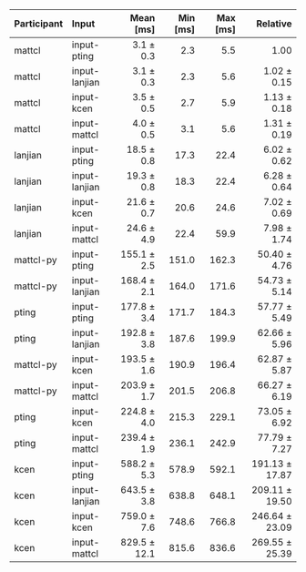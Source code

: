 | Participant | Input | Mean [ms] | Min [ms] | Max [ms] | Relative |
|:---|:---|---:|---:|---:|---:|
| mattcl | input-pting | 3.1 ± 0.3 | 2.3 | 5.5 | 1.00 |
| mattcl | input-lanjian | 3.1 ± 0.3 | 2.3 | 5.6 | 1.02 ± 0.15 |
| mattcl | input-kcen | 3.5 ± 0.5 | 2.7 | 5.9 | 1.13 ± 0.18 |
| mattcl | input-mattcl | 4.0 ± 0.5 | 3.1 | 5.6 | 1.31 ± 0.19 |
| lanjian | input-pting | 18.5 ± 0.8 | 17.3 | 22.4 | 6.02 ± 0.62 |
| lanjian | input-lanjian | 19.3 ± 0.8 | 18.3 | 22.4 | 6.28 ± 0.64 |
| lanjian | input-kcen | 21.6 ± 0.7 | 20.6 | 24.6 | 7.02 ± 0.69 |
| lanjian | input-mattcl | 24.6 ± 4.9 | 22.4 | 59.9 | 7.98 ± 1.74 |
| mattcl-py | input-pting | 155.1 ± 2.5 | 151.0 | 162.3 | 50.40 ± 4.76 |
| mattcl-py | input-lanjian | 168.4 ± 2.1 | 164.0 | 171.6 | 54.73 ± 5.14 |
| pting | input-pting | 177.8 ± 3.4 | 171.7 | 184.3 | 57.77 ± 5.49 |
| pting | input-lanjian | 192.8 ± 3.8 | 187.6 | 199.9 | 62.66 ± 5.96 |
| mattcl-py | input-kcen | 193.5 ± 1.6 | 190.9 | 196.4 | 62.87 ± 5.87 |
| mattcl-py | input-mattcl | 203.9 ± 1.7 | 201.5 | 206.8 | 66.27 ± 6.19 |
| pting | input-kcen | 224.8 ± 4.0 | 215.3 | 229.1 | 73.05 ± 6.92 |
| pting | input-mattcl | 239.4 ± 1.9 | 236.1 | 242.9 | 77.79 ± 7.27 |
| kcen | input-pting | 588.2 ± 5.3 | 578.9 | 592.1 | 191.13 ± 17.87 |
| kcen | input-lanjian | 643.5 ± 3.8 | 638.8 | 648.1 | 209.11 ± 19.50 |
| kcen | input-kcen | 759.0 ± 7.6 | 748.6 | 766.8 | 246.64 ± 23.09 |
| kcen | input-mattcl | 829.5 ± 12.1 | 815.6 | 836.6 | 269.55 ± 25.39 |
